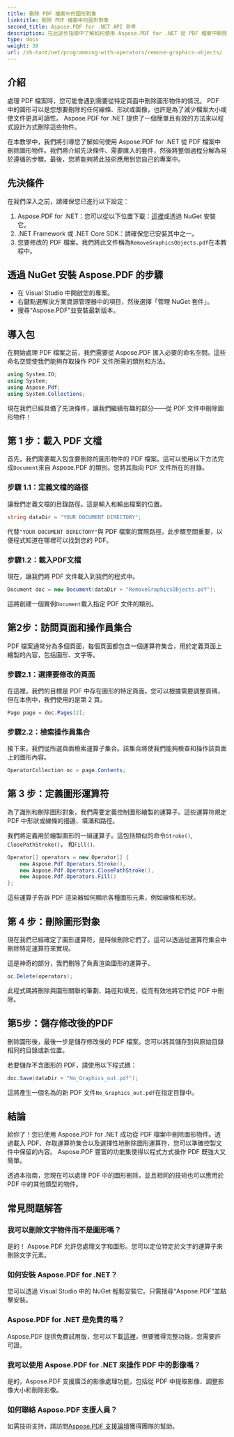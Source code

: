 ```yaml
---
title: 刪除 PDF 檔案中的圖形對象
linktitle: 刪除 PDF 檔案中的圖形對象
second_title: Aspose.PDF for .NET API 參考
description: 在此逐步指南中了解如何使用 Aspose.PDF for .NET 從 PDF 檔案中刪除圖形物件。簡化您的 PDF 操作任務。
type: docs
weight: 30
url: /zh-hant/net/programming-with-operators/remove-graphics-objects/
---
```

## 介紹

處理 PDF 檔案時，您可能會遇到需要從特定頁面中刪除圖形物件的情況。 PDF 中的圖形可以是您想要刪除的任何線條、形狀或圖像，也許是為了減少檔案大小或使文件更具可讀性。 Aspose.PDF for .NET 提供了一個簡單且有效的方法來以程式設計方式刪除這些物件。

在本教學中，我們將引導您了解如何使用 Aspose.PDF for .NET 從 PDF 檔案中刪除圖形物件。我們將介紹先決條件、需要匯入的套件，然後將整個過程分解為易於遵循的步驟。最後，您將能夠將此技術應用到您自己的專案中。

## 先決條件

在我們深入之前，請確保您已進行以下設定：

1.  Aspose.PDF for .NET：您可以從以下位置下載：[這裡](https://releases.aspose.com/pdf/net/)或透過 NuGet 安裝它。
2. .NET Framework 或 .NET Core SDK：請確保您已安裝其中之一。
3. 您要修改的 PDF 檔案。我們將此文件稱為`RemoveGraphicsObjects.pdf`在本教程中。

## 透過 NuGet 安裝 Aspose.PDF 的步驟

- 在 Visual Studio 中開啟您的專案。
- 右鍵點選解決方案資源管理器中的項目，然後選擇「管理 NuGet 套件」。
- 搜尋“Aspose.PDF”並安裝最新版本。
  
## 導入包

在開始處理 PDF 檔案之前，我們需要從 Aspose.PDF 匯入必要的命名空間。這些命名空間使我們能夠存取操作 PDF 文件所需的類別和方法。

```csharp
using System.IO;
using System;
using Aspose.Pdf;
using System.Collections;
```

現在我們已經具備了先決條件，讓我們繼續有趣的部分——從 PDF 文件中刪除圖形物件！

## 第 1 步：載入 PDF 文檔

首先，我們需要載入包含要刪除的圖形物件的 PDF 檔案。這可以使用以下方法完成`Document`來自 Aspose.PDF 的類別。您將其指向 PDF 文件所在的目錄。

### 步驟 1.1：定義文檔的路徑

讓我們定義文檔的目錄路徑。這是輸入和輸出檔案的位置。

```csharp
string dataDir = "YOUR DOCUMENT DIRECTORY";
```

代替`"YOUR DOCUMENT DIRECTORY"`與 PDF 檔案的實際路徑。此步驟至關重要，以便程式知道在哪裡可以找到您的 PDF。

### 步驟1.2：載入PDF文檔

現在，讓我們將 PDF 文件載入到我們的程式中。

```csharp
Document doc = new Document(dataDir + "RemoveGraphicsObjects.pdf");
```

這將創建一個實例`Document`載入指定 PDF 文件的類別。

## 第2步：訪問頁面和操作員集合

PDF 檔案通常分為多個頁面，每個頁面都包含一個運算符集合，用於定義頁面上繪製的內容，包括圖形、文字等。

### 步驟2.1：選擇要修改的頁面

在這裡，我們的目標是 PDF 中存在圖形的特定頁面。您可以根據需要調整頁碼，但在本例中，我們使用的是第 2 頁。

```csharp
Page page = doc.Pages[2];
```

### 步驟2.2：檢索操作員集合

接下來，我們從所選頁面檢索運算子集合。該集合將使我們能夠檢查和操作該頁面上的圖形內容。

```csharp
OperatorCollection oc = page.Contents;
```

## 第 3 步：定義圖形運算符

為了識別和刪除圖形對象，我們需要定義控制圖形繪製的運算子。這些運算符規定 PDF 中形狀或線條的描邊、填滿和路徑。

我們將定義用於繪製圖形的一組運算子。這包括類似的命令`Stroke()`, `ClosePathStroke()`， 和`Fill()`.

```csharp
Operator[] operators = new Operator[] {
    new Aspose.Pdf.Operators.Stroke(),
    new Aspose.Pdf.Operators.ClosePathStroke(),
    new Aspose.Pdf.Operators.Fill()
};
```

這些運算子告訴 PDF 渲染器如何顯示各種圖形元素，例如線條和形狀。

## 第 4 步：刪除圖形對象

現在我們已經確定了圖形運算符，是時候刪除它們了。這可以透過從運算符集合中刪除特定運算符來實現。

這是神奇的部分，我們刪除了負責渲染圖形的運算子。

```csharp
oc.Delete(operators);
```

此程式碼將刪除與圖形關聯的筆劃、路徑和填充，從而有效地將它們從 PDF 中刪除。

## 第5步：儲存修改後的PDF

刪除圖形後，最後一步是儲存修改後的 PDF 檔案。您可以將其儲存到與原始目錄相同的目錄或新位置。

若要儲存不含圖形的 PDF，請使用以下程式碼：

```csharp
doc.Save(dataDir + "No_Graphics_out.pdf");
```

這將產生一個名為的新 PDF 文件`No_Graphics_out.pdf`在指定目錄中。

## 結論

給你了！您已使用 Aspose.PDF for .NET 成功從 PDF 檔案中刪除圖形物件。透過載入 PDF、存取運算符集合以及選擇性地刪除圖形運算符，您可以準確控製文件中保留的內容。 Aspose.PDF 豐富的功能集使得以程式方式操作 PDF 既強大又簡單。

透過本指南，您現在可以處理 PDF 中的圖形刪除，並且相同的技術也可以應用於 PDF 中的其他類型的物件。

## 常見問題解答

### 我可以刪除文字物件而不是圖形嗎？

是的！ Aspose.PDF 允許您處理文字和圖形。您可以定位特定於文字的運算子來刪除文字元素。

### 如何安裝 Aspose.PDF for .NET？

您可以透過 Visual Studio 中的 NuGet 輕鬆安裝它。只需搜尋“Aspose.PDF”並點擊安裝。

### Aspose.PDF for .NET 是免費的嗎？

 Aspose.PDF 提供免費試用版，您可以下載[這裡](https://releases.aspose.com/)，但要獲得完整功能，您需要許可證。

### 我可以使用 Aspose.PDF for .NET 來操作 PDF 中的影像嗎？

是的，Aspose.PDF 支援廣泛的影像處理功能，包括從 PDF 中提取影像、調整影像大小和刪除影像。

### 如何聯絡 Aspose.PDF 支援人員？

如需技術支持，請訪問[Aspose.PDF 支援論壇](https://forum.aspose.com/c/pdf/10)獲得團隊的幫助。